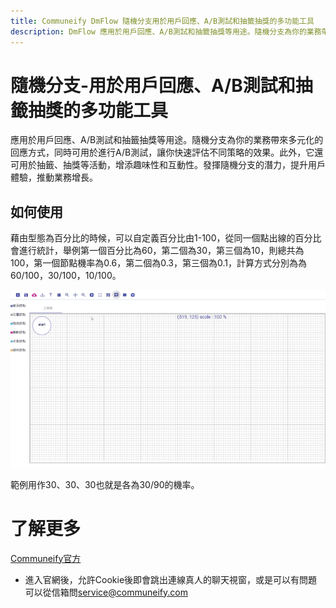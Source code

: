 ```yaml
---
title: Communeify DmFlow 隨機分支用於用戶回應、A/B測試和抽籤抽獎的多功能工具
description: DmFlow 應用於用戶回應、A/B測試和抽籤抽獎等用途。隨機分支為你的業務帶來多元化的回應方式，同時可用於進行A/B測試，讓你快速評估不同策略的效果。此外，它還可用於抽籤、抽獎等活動，增添趣味性和互動性。發揮隨機分支的潛力，提升用戶體驗，推動業務增長。
---
```


# 隨機分支-用於用戶回應、A/B測試和抽籤抽獎的多功能工具

應用於用戶回應、A/B測試和抽籤抽獎等用途。隨機分支為你的業務帶來多元化的回應方式，同時可用於進行A/B測試，讓你快速評估不同策略的效果。此外，它還可用於抽籤、抽獎等活動，增添趣味性和互動性。發揮隨機分支的潛力，提升用戶體驗，推動業務增長。

## 如何使用

藉由型態為百分比的時候，可以自定義百分比由1-100，從同一個點出線的百分比會進行統計，舉例第一個百分比為60，第二個為30，第三個為10，則總共為100，第一個節點機率為0.6，第二個為0.3，第三個為0.1，計算方式分別為為60/100，30/100，10/100。


![DmFlow 隨機分支範例](../../../../../../images/tw/random-branch-example.gif "DmFlow 隨機分支範例")

範例用作30、30、30也就是各為30/90的機率。

# 了解更多

[Communeify官方](https://communeify.com/)

- 進入官網後，允許Cookie後即會跳出連線真人的聊天視窗，或是可以有問題可以從信箱問<service@communeify.com>